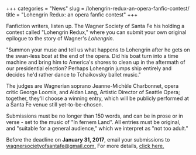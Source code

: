 +++
categories = "News"
slug = /lohengrin-redux-an-opera-fanfic-contest/
title = "Lohengrin Redux: an opera fanfic contest"
+++

Fanfiction writers, listen up. The Wagner Society of Santa Fe his holding a contest called "Lohengrin Redux," where you can submit your own original epilogue to the story of Wagner's *Lohengrin*.

"Summon your muse and tell us what happens to Lohengrin after he gets on the swan-less boat at the end of the opera.  Did his boat turn into a time machine and bring him to America's shores to clean up in the aftermath of our presidential election?  Perhaps Lohengrin jumps ship entirely and decides he'd rather dance to Tchaikovsky ballet music."

The judges are Wagnerian soprano Jeanne-Michèle Charbonnet, opera critic George Loomis, and Aidan Lang, Artistic Director of Seattle Opera; together, they'll choose a winning entry, which will be publicly performed at a Santa Fe venue still yet-to-be-chosen. 

Submissions must be no longer than 150 words, and can be in prose or in verse - set to the music of "In fernem Land". All entries must be original, and "suitable for a general audience," which we interpret as "not too adult."

Before the deadline on **January 31, 2017**, email your submissions to [wagnersocietyofsantafe@gmail.com.](mailto:wagnersocietyofsantafe@gmail.com) For more details, [click here.](http://operaamerica.org/applications/NOW/index.aspx?id=898#details)
